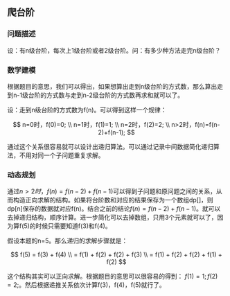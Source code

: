 ## 爬台阶

### 问题描述

设：有n级台阶，每次上1级台阶或者2级台阶。问：有多少种方法走完n级台阶？

### 数学建模

根据题目的意思，我们可以得出，如果想算出走到n级台阶的方式数，那么算出走到n-1级台阶的方式数与走到n-2级台阶的方式数再求和就可以了。

设：走到n级台阶的方式数为f(n)。可以得到这样一个规律：

$$
n=0时，f(0)=0; \\
n=1时，f(1)=1; \\
n=2时，f(2)=2; \\
n>2时，f(n)=f(n-2)+f(n-1);
$$

通过这个关系很容易就可以设计出递归算法。可以通过记录中间数据简化递归算法，不用对同一个子问题重复求解。

### 动态规划

通过$n>2时，f(n)=f(n-2)+f(n-1)$可以得到子问题和原问题之间的关系，从而构造正向求解的结构。如果将台阶数和对应的结果保存为一个数组dp[]，则dp[n]保存的数据就对应f(n)。结合之前的结论$f(n)=f(n-2)+f(n-1)$。就可以去掉递归结构，顺序计算。进一步简化可以去掉数组，只用3个元素就可以了，因为算f(5)的时候只需要知道f(3)和f(4)。

假设本题的n=5。那么递归的求解步骤就是：

$$
f(5) = f(3) + f(4) \\
= f(1) + f(2) + f(2) + f(3) \\
= f(1) + f(2) + f(2) + f(1) + f(2)
$$

这个结构其实可以正向求解。根据题目的意思可以很容易的得到： $f(1)=1;f(2)=2;$。然后根据递推关系依次计算f(3)，f(4)，f(5)就行了。
